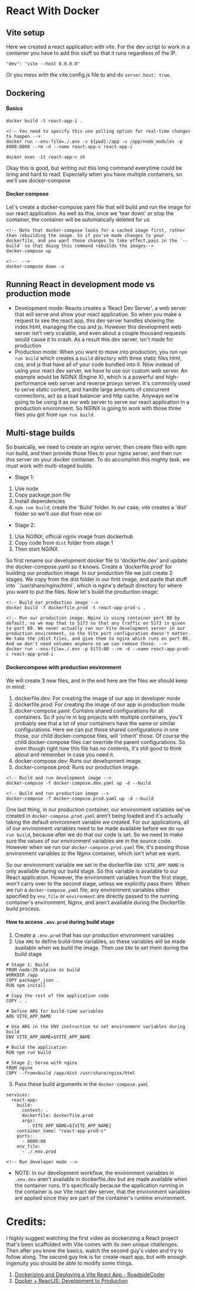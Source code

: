 # React With Docker


## Vite setup
Here we created a react application with vite. For the dev script to work in a container you have to add this stuff so that it runs regardless of the IP.
```
"dev": "vite --host 0.0.0.0"
```
Or you mess with the vite.config.js file to and do `server.host: true`.

## Dockering

#### Basics
```
docker build -t react-app-i .

<!-- You need to specify this use polling option for real-time changes to happen -->
docker run --env-file=./.env -v ${pwd}:/app -v /app/node_modules -p 8080:8080 --rm -d --name react-app-c react-app-i

docker exec -it react-app-c sh
```
Okay this is good, but writing out this long command everytime could be tiring and hard to read. Especially when you have multiple containers, so we'll use docker-compose

#### Docker compose 
Let's create a docker-compose.yaml file that will build and run the image for our react application. As well as this, once we 'tear down' or stop the container, the container will be automatically deleted for us

```
<!-- Note that docker-compose looks for a cached image first, rather than rebuilding the image. So if you've made changes to your dockerfile, and you want those changes to take effect,pass in the `--build` so that doing this command rebuilds the images-->
docker-compose up

<!--  -->
docker-compose down -v
```


## Running React in development mode vs production mode
- Development mode: Reacts creates a 'React Dev Server', a web server that will serve and show your react application. So when you make a request to see the react app, this dev server handles showing the index.html, managing the css and js. However this development web server isn't very scalable, and even about a couple thousand requests would cause it to crash. As a result this dev server, isn't made for production
- Production mode: When you want to move into production, you run `npm run build` which creates a `build` directory with three static files html, css, and js that have all of your code bundled into it. Now instead of using your react dev server, we have to use our custom web server. An example would be NGINX (Engine X), which is a powerful and high-performance web server and reverse proxyx server. It's commonly used to serve static content, and handle large amounts of concurrent connections, act as a load balancer and http cache. Anyways we're going to be using it as our web server to serve our react application in a production environment. So NGINX is going to work with those three files you got from `npm run build`.

## Multi-stage builds
So bsaically, we need to create an nginx server, then create files with npm run build, and then provide those files to your nginx server, and then run this server on your docker container. To do accomplish this mighty task, we must work with multi-staged builds.

- Stage 1:
1. Use node
2. Copy package.json file
3. Install dependencies
4. `npm run build`; create the 'Build' folder. In our case, vite creates a 'dist' folder so we'll use dist from now on

- Stage 2:
1. Use NGINX; official nginx image from dockerhub
2. Copy code from `dist` folder from stage 1
3. Then start NGINX

So first rename our development docker file to 'dockerfile.dev' and update the docker-compose.yaml so it knows. Create a 'dockerfile.prod' for building our production image. In our production file we just create 2 stages. We copy from the dist folder in our first image, and paste that stuff into ``/usr/share/nginx/html`, which is nginx's default directory for where you want to put the files. Now let's build the production image:

```
<!-- Build our production image -->
docker build -f dockerfile.prod -t react-app-prod-i .

<!-- Run our production image. Nginx is using container port 80 by default, so we map that to 5173 so that any traffic on 5173 is given to port 80. We never actually run our Vite development server in our production environment, so the Vite port configuration doesn't matter. We take the /dist files, and give them to nginx which runs on port 80. And we don't need volumes anymore so we can remove those. -->
docker run --env-file=./.env -p 5173:80 --rm -d --name react-app-prod-c react-app-prod-i
```

#### Dockercompose with production environment
We will create 3 new files, and in the end here are the files we should keep in mind:
1. dockerfile.dev: For creating the image of our app in developer mode
2. dockerfile.prod: For creating the image of our app in production mode
3. docker-compose.yaml: Contains shared configurations for all containers. So if you're in big projects with multiple containers, you'll probably see that a lot of your containers have the same or similar configurations. Here we can put those shared configurations in one those, our child docker-compose files, will 'inherit' those. Of course the child docker-compose files can override the parent configurations. So even though right now this file has no contents, it's still good to think about and remember in case you need it.
4. docker-compose.dev: Runs our development image.
5. docker-compose.prod: Runs our production image.

```
<!-- Build and run development image -->
docker-compose -f docker-compose.dev.yaml up -d --build

<!-- Build and run production image -->
docker-compose -f docker-compose.prod.yaml up -d --build
```

One last thing, in our production container, our environment variables we've created in `docker-compose.prod.yaml` aren't being loaded and it's actually taking the default environment variable we created. For our applications, all of our environment variables need to be made available before we do `npm run build`, because after we do that our code is set. So we need  to make sure the values of our environment variables are in the source code. However when we run our `docker-compose.prod.yaml` file, it's passing those environment variables to the Nginx container, which isn't what we want.

So our environment variable we set in the dockerfile `ENV VITE_APP_NAME` is only available during our build stage. So this variable is available to our React application. However, the environment variables from the first stage, won't carry over to the second stage, unless we explicitly pass them. When we run a `docker-compose.yaml` file, any environment variables either specified by `env_file` or `environment` are directly passed to the running container's environment, Nginx, and aren't available during the Dockerfile build process. 


#### How to access `.env.prod` during build stage
1. Create a `.env.prod` that has our production environment variables
2. Use `ARG` to define build-time variables, so these variables will be made available when we build the image. Then use `ENV` to set them during the build stage
```
# Stage 1: Build
FROM node:20-alpine as build
WORKDIR /app
COPY package*.json .
RUN npm install

# Copy the rest of the application code
COPY . .

# Define ARG for build-time variables
ARG VITE_APP_NAME

# Use ARG in the ENV instruction to set environment variables during build
ENV VITE_APP_NAME=$VITE_APP_NAME

# Build the application
RUN npm run build

# Stage 2: Serve with nginx
FROM nginx
COPY --from=build /app/dist /usr/share/nginx/html
```
3. Pass these build arguments in the `docker-compose.yaml`
```
services:
  react-app:
    build:
      context: .
      dockerfile: dockerfile.prod
      args:
        - VITE_APP_NAME=${VITE_APP_NAME}
    container_name: "react-app-prod-c"
    ports:
      - 8080:80
    env_file:
      - ./.env.prod
```


```
<!-- Run developer mode -->

```



- NOTE: In our development workflow, the environment variables in `.env.dev` aren't available in dockerfile.dev but are made available when the container runs. It's specifically because the application running in the container is our Vite react dev server, that the environment variables are applied since they are part of the container's runtime environment.







# Credits:
I highly suggest watching the first video as dockerizing a React project that's been scaffolded with Vite comes with its own unique challenges. Then after you know the basics, watch the second guy's video and try to follow along. The second guy link is for create-react app, but with enough ingenuity you should be able to modify some things.

1. [Dockerizing and Deploying a Vite React App - RoadsideCoder](https://www.youtube.com/watch?v=dfTco9hmXEM)
2. [Docker + ReactJS: Development to Production](https://www.youtube.com/watch?v=3xDAU5cvi5E&t=12s)